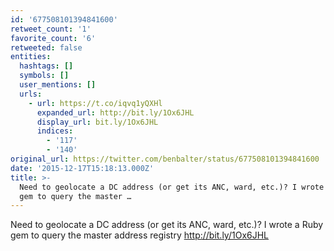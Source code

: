 ```yaml
---
id: '677508101394841600'
retweet_count: '1'
favorite_count: '6'
retweeted: false
entities:
  hashtags: []
  symbols: []
  user_mentions: []
  urls:
    - url: https://t.co/iqvq1yQXHl
      expanded_url: http://bit.ly/1Ox6JHL
      display_url: bit.ly/1Ox6JHL
      indices:
        - '117'
        - '140'
original_url: https://twitter.com/benbalter/status/677508101394841600
date: '2015-12-17T15:18:13.000Z'
title: >-
  Need to geolocate a DC address (or get its ANC, ward, etc.)? I wrote a Ruby
  gem to query the master …
---
```


Need to geolocate a DC address (or get its ANC, ward, etc.)? I wrote a Ruby gem to query the master address registry http://bit.ly/1Ox6JHL